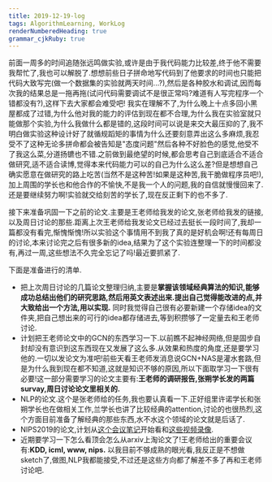```yaml
---
title: 2019-12-19-log 
tags: AlgorithmLearning, WorkLog
renderNumberedHeading: true
grammar_cjkRuby: true
---
```

前面一周多的时间追随张远鸣做实验,或许是由于我代码能力比较差,终于他不需要我帮忙了,我也可以解脱了.想想前些日子拼命地写代码到了他要求的时间也只能把代码大致写完(做一个数据集的实验就两天时间...?),然后是各种胶水和调试,因而每次我的结果总是一拖再拖(试问代码需要调试不是很正常吗?难道有人写完程序一个错都没有?),这样下去大家都会难受吧! 我实在理解不了,为什么晚上十点多回小黑屋都成了过错,为什么他对我的能力的评估到现在都不合理,为什么我在实验室就只能做那个实验,为什么我做什么都是错的,这段时间可以说是来交大最压抑的了,我不明白做实验这种设计好了就循规蹈矩的事情为什么还要刻意弄出这么多麻烦,我忍受不了这种无论多拼命都会被告知是"态度问题"然后各种不好脸色的感觉,他受不了我这么菜,分道扬镳也不错.之前做到最绝望的时候,都会思考自己到底适合不适合做研究,适不适合读博,觉得本来代码能力可以的自己为什么这么差?但是想想自己确实愿意在做研究的路上吃苦(当然不是这种苦!如果是这种苦,我干脆做程序员吧!),加上周围的学长也和他合作的不愉快,不是我一个人的问题,我的自信就慢慢回来了.还是要继续努力啊!实验就交给刻苦的学长了,现在反正剩下的也不多了.

接下来准备巩固一下之前的论文.主要是王老师给我发的论文,张老师给我发的链接,以及周日讨论的那些.距离上次王老师给我发论文已经过去挺长一段时间了,我却一篇都没有看完,惭愧惭愧!所以实验这个事情用不到我了真的是好机会啊!还有每周日的讨论,本来讨论完之后有很多新的idea,结果为了这个实验连整理一下的时间都没有,再过一周,这些想法不久完全忘记了吗!最近要抓紧了.

下面是准备进行的清单.
* 把上次周日讨论的几篇论文整理归纳,主要是**掌握该领域经典算法的知识,能够成功总结出他们的研究思路,然后用英文表述出来.提出自己觉得能改进的点,并大致给出一个方法,用以实现.** 同时我觉得自己很有必要新建一个存储idea的文件夹,把自己想出来的可行的idea都存储进去,等到积攒够了一定量去和王老师讨论.
* 计划把王老师论文中的GCN的东西学习一下.以前瞧不起神经网络,但是固步自封却没有意识到这东西现在又发展了这么多.从效果和热度的角度,还是要学习他的.一切以发论文为准吧!前些天看王老师发消息说GCN+NAS是灌水套路,但是为什么我到现在都不知道,这就是知识不够的原因,所以下面取学习一下很有必要!这一部分需要学习的论文主要有:**王老师的调研报告,张朔学长发的两篇survay,周日讨论论文里相关的.**
* NLP的论文.这个是张老师给的任务,我也要认真看一下.正好组里许诺学长和张朔学长也在做相关工作,兰学长也讲了比较经典的attention,讨论的也很热烈,这个方面目前准备了解经典的那些东西,水不水这个领域的论文就是后话了.
* NIPS2019的论文,计划从[这个会议笔记](https://david-abel.github.io/notes/neurips_2019.pdf)开始看和[这些视频录像](开始).
* 近期要学习一下怎么看顶会怎么从arxiv上淘论文了!王老师给出的重要会议有:**KDD, icml, www, nips.**
以我目前不够成熟的眼光看,我反正是不想做sketch了,做图,NLP我都能接受,不过还是这些方向都了解差不多了再和王老师讨论吧.
